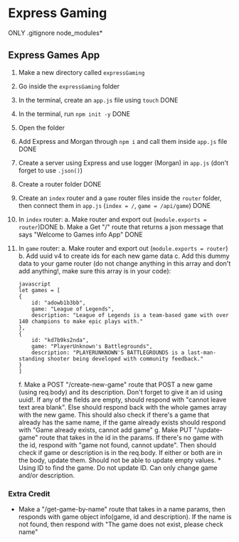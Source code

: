 
# Express Gaming

ONLY .gitignore node_modules\*

## Express Games App

1. Make a new directory called `expressGaming`
2. Go inside the `expressGaming` folder
3. In the terminal, create an `app.js` file using `touch` DONE
4. In the terminal, run `npm init -y` DONE
5. Open the folder
6. Add Express and Morgan through `npm i` and call them inside `app.js` file DONE
7. Create a server using Express and use logger (Morgan) in `app.js` (don't forget to use `.json()`)
8. Create a router folder DONE
9. Create an `index` router and a `game` router files inside the `router` folder, then connect them in `app.js` (`index = /`, `game = /api/game`) DONE
10. In `index` router:
    a. Make router and export out (`module.exports = router`)DONE
    b. Make a Get "/" route that returns a json message that says "Welcome to Games info App" DONE
11. In `game` router:
    a. Make router and export out (`module.exports = router`) 
    b. Add uuid v4 to create ids for each new game data
    c. Add this dummy data to your game router (do not change anything in this array and don't add anything!, make sure this array is in your code):

    ```
    javascript
    let games = [
    {
        id: "adowb1b3bb",
        game: "League of Legends",
        description: "League of Legends is a team-based game with over 140 champions to make epic plays with."
    },
    {
        id: "kd7b9ks2nda",
        game: "PlayerUnknown's Battlegrounds",
        description: "PLAYERUNKNOWN'S BATTLEGROUNDS is a last-man-standing shooter being developed with community feedback."
    }
    ]
    ```

    <!-- DONE d. Make a GET "/get-all-games" route that responds with the array of the dummy data.
    DONE e. Make a GET "/get-game-by-id" route that takes in a params then responds with game object info(game, id and description). If the ID is not found, then respond with "The game with the id does not exist, please check id" -->
    f. Make a POST "/create-new-game" route that POST a new game (using req.body) and its description. Don't forget to give it an id using uuid!. If any of the fields are empty, should respond with "cannot leave text area blank". Else should respond back with the whole games array with the new game. This should also check if there's a game that already has the same name, if the game already exists should respond with "Game already exists, cannot add game"
    g. Make PUT "/update-game" route that takes in the id in the params. If there's no game with the id, respond with "game not found, cannot update". Then should check if game or description is in the req.body. If either or both are in the body, update them. Should not be able to update empty values. \* Using ID to find the game. Do not update ID. Can only change game and/or description.
    <!-- DONE h. Make DELETE "/delete-game" route that takes in the id in the params. Once found, delete the game. If there's no game with the id, respond with "game not found, cannot delete") -->


### Extra Credit

- Make a "/get-game-by-name" route that takes in a name params, then responds with game object info(game, id and description). If the name is not found, then respond with "The game does not exist, please check name"

